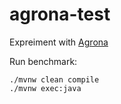 # agrona-test

Expreiment with [Agrona](https://github.com/real-logic/agrona)

Run benchmark:

```shell
./mvnw clean compile
./mvnw exec:java
```